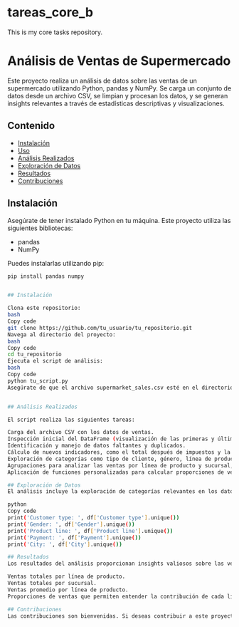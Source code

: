 # tareas_core_b
This is my core tasks repository.

# Análisis de Ventas de Supermercado

Este proyecto realiza un análisis de datos sobre las ventas de un supermercado utilizando Python, pandas y NumPy. Se carga un conjunto de datos desde un archivo CSV, se limpian y procesan los datos, y se generan insights relevantes a través de estadísticas descriptivas y visualizaciones.

## Contenido

- [Instalación](#instalación)
- [Uso](#uso)
- [Análisis Realizados](#análisis-realizados)
- [Exploración de Datos](#exploración-de-datos)
- [Resultados](#resultados)
- [Contribuciones](#contribuciones)

## Instalación

Asegúrate de tener instalado Python en tu máquina. Este proyecto utiliza las siguientes bibliotecas:

- pandas
- NumPy

Puedes instalarlas utilizando pip:

```bash
pip install pandas numpy


## Instalación

Clona este repositorio:
bash
Copy code
git clone https://github.com/tu_usuario/tu_repositorio.git
Navega al directorio del proyecto:
bash
Copy code
cd tu_repositorio
Ejecuta el script de análisis:
bash
Copy code
python tu_script.py
Asegúrate de que el archivo supermarket_sales.csv esté en el directorio data o actualiza la ruta en el script.


## Análisis Realizados

El script realiza las siguientes tareas:

Carga del archivo CSV con los datos de ventas.
Inspección inicial del DataFrame (visualización de las primeras y últimas filas, información general, estadísticas descriptivas).
Identificación y manejo de datos faltantes y duplicados.
Cálculo de nuevos indicadores, como el total después de impuestos y la clasificación de ingresos en categorías.
Exploración de categorías como tipo de cliente, género, línea de producto, métodos de pago y ciudad.
Agrupaciones para analizar las ventas por línea de producto y sucursal, así como la media de ventas.
Aplicación de funciones personalizadas para calcular proporciones de ventas por línea de producto.

## Exploración de Datos
El análisis incluye la exploración de categorías relevantes en los datos:

python
Copy code
print('Customer type: ', df['Customer type'].unique())
print('Gender: ', df['Gender'].unique())
print('Product line: ', df['Product line'].unique())
print('Payment: ', df['Payment'].unique())
print('City: ', df['City'].unique())

## Resultados
Los resultados del análisis proporcionan insights valiosos sobre las ventas del supermercado, como:

Ventas totales por línea de producto.
Ventas totales por sucursal.
Ventas promedio por línea de producto.
Proporciones de ventas que permiten entender la contribución de cada línea de producto.

## Contribuciones
Las contribuciones son bienvenidas. Si deseas contribuir a este proyecto, por favor crea un fork del repositorio y envía un pull request.
